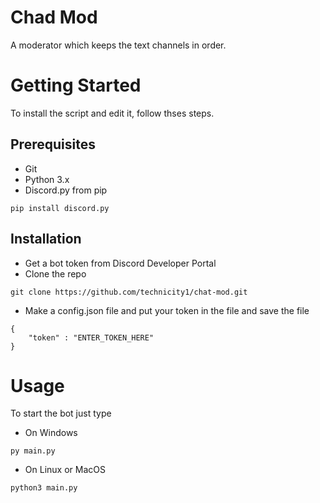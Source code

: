
# Chad Mod

A moderator which keeps the text channels in order.

# Getting Started

To install the script and edit it, follow thses steps.

## Prerequisites

* Git
* Python 3.x
* Discord.py from pip
```
pip install discord.py
```

## Installation

* Get a bot token from Discord Developer Portal
* Clone the repo
```
git clone https://github.com/technicity1/chat-mod.git
```

* Make a config.json file and put your token in the file and save the file
```
{
    "token" : "ENTER_TOKEN_HERE"
}
```

# Usage

To start the bot just type

* On Windows
```
py main.py
```

* On Linux or MacOS
```
python3 main.py
```
